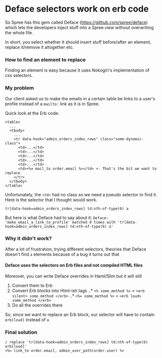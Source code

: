# Deface selectors work on erb code

So Spree has this gem called Deface (https://github.com/spree/deface) which lets the developers
inject stuff into a Spree view without overwriting the whole file.

In short, you select whether it should insert stuff before/after an element, replace it/remove it
altogether etc.

### How to find an element to replace

Finding an element is easy because it uses Nokogiri's implementation of css selectors.

### My problem

Our client asked us to make the emails in a certain table be links to a user's profile instead of a
`mailto:` link as it is in Spree.

Quick look at the Erb code:

```
<table>
  ...
  <tbody>
    ...
    <tr data-hook="admin_orders_index_rows" class="some-dynamic-class">
      <td>...</td>
      <td>...</td>
      <td>...</td>
      <td>...</td>
      <td>...</td>
      <td><%= mail_to order.email %></td> <- That's the bit we want to replace
    </tr>
  </tbody>
</table>
```

Unfortunately, the `<td>` had no class so we need a pseudo selector to find it. Here is the
selector that I thought would work.

`tr[data-hook=admin_orders_index_rows] td:nth-of-type(6) a`

But here is what Deface had to say about it: `Deface: 'make_email_a_link_to_profile' matched 0 times with 'tr[data-hook=admin_orders_index_rows] td:nth-of-type(6) a'`

### Why it didn't work?

After a lot of frustration, trying different selectors, theories that Deface doesn't find `a` elements
because of a bug it turns out that

#### Deface uses the selectors on Erb files and not compiled HTML files

Moreover, you can write Deface overrides in Haml/Slim but it will still

1. Convert them to Erb
2. Convert Erb blocks into Html-ish tags
..* `<% some_method %>` = `<erb silent> some_method </erb>`
..* `<%= some_method %>` = `<erb loud> some_method </erb>`
3. Do all the overrides there

So, since we want to replace an Erb block, our selector will have to contain `erb[loud]` instead of `a`

### Final solution

```
/ replace 'tr[data-hook=admin_orders_index_rows] td:nth-of-type(6) erb[loud]'
<%= link_to order.email, admin_user_path(order.user) %>
```




